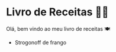 # Livro de Receitas :woman_cook:

Olá, bem vindo ao meu livro de receitas :plate_with_cutlery:

- Strogonoff de frango
